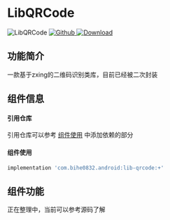 # LibQRCode

![LibQRCode](https://img.shields.io/badge/AndroidAppFactory-LibQRCode-brightgreen)
[ ![Github](https://img.shields.io/badge/Github-LibQRCode-brightgreen?style=social) ](https://github.com/bihe0832/AndroidAppFactory/tree/master/LibQRCode)
[ ![Download](https://api.bintray.com/packages/bihe0832/android/lib-qrcode/images/download.svg) ](https://bintray.com/bihe0832/android/lib-qrcode/_latestVersion)

## 功能简介

一款基于zxing的二维码识别类库，目前已经被二次封装

## 组件信息

#### 引用仓库

引用仓库可以参考 [组件使用](./../start.md) 中添加依赖的部分

#### 组件使用

```groovy
implementation 'com.bihe0832.android:lib-qrcode:+'
```

## 组件功能

正在整理中，当前可以参考源码了解